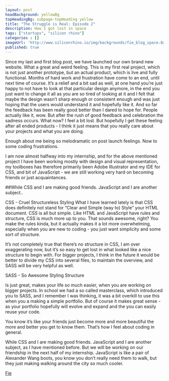 ```yaml
---
layout: post
headBackground: yellowBg
topHeadingBg: subpage-topHeading yellow
title: "The Struggle is Real: Episode 2"
description: How I got lost in space 
tags: ["startups", "silicon rhino"]
categories : []
imageUrl: 'http://www.siliconrhino.io/img/backgrounds/fie_blog_space.8a04.png'
published: true
---
```


Since my last and first blog post, we have launched our own brand new website. What a great and weird feeling. This is my first real project, which is not just another prototype, but an actual product, which is live and fully functional. Months of hard work and frustration have come to an end, until next time of course. It’s a relief and a bit sad as well, at one hand you’re just happy to not have to look at that particular design anymore, in the end you just want to change it all as you are so tired of looking at it and I felt that maybe the design wasn’t sharp enough or consistent enough and was just hoping that the users would understand it and hopefully like it. And so far the feedback has been really good better than I dared to hope for. People actually like it, wow. But after the rush of good feedback and celebration the sadness occurs. What now? I feel a bit lost. But hopefully I get these feeling after all ended products - I think it just means that you really care about your projects and what you are doing.

Enough about me being so melodramatic on post launch feelings. Now to some coding frustrations.

I am now almost halfway into my internship, and for the above mentioned project I have been working mostly with design and visual representation, my toolboxes has therefore primarily been Adobe Illustrator and my IDE for CSS, and bit of JavaScript - we are still working very hard on becoming friends or just acquaintances.

<div class="bottom-border yellow"></div>
##While CSS and I are making good friends. JavaScript and I are another subject..
<div class="bottom-border yellow"></div>

CSS - Cruel Structureless Styling
What I have learned lately is that CSS does definitely not stand for “Clear and Simple (way to) Style” your HTML document. CSS is all but simple. Like HTML and JavaScript have rules and structure, CSS is much more up to you. That sounds awesome, right? You make the rules kinda, but it actually makes it a lot more overwhelming, especially when you are new to coding - you just want simplicity and some sort of structure. 

It’s not completely true that there’s no structure in CSS, I am over exaggerating now, but it’s so easy to get lost in what looked like a nice structure to begin with. For bigger projects, I think in the future it would be better to divide my CSS into several files, to maintain the overview, and SASS will be very helpful as well.

SASS - So Awesome Styling Structure

Is just great, makes your life so much easier, when you are working on bigger projects. In school we had a so called masterclass, which introduced you to SASS, and I remember I was thinking, it was a bit overkill to use this when you a making a simple portfolio. But of course it makes great sense - as your portfolio hopefully will evolve and expand and the you can easily reuse your code.

You know it’s like your friends just become more and more beautiful the more and better you get to know them. That’s how I feel about coding in general.

While CSS and I are making good friends. JavaScript and I are another subject, as I have mentioned before. But we will be working on our friendship in the next half of my internship. JavaScript is like a pair of Alexander Wang boots, you know you don’t really need them to walk, but they just making walking around the city so much cooler. 



[Fie](https://twitter.com/fiejelved)





<!-- [get the PDF]({{ site.url }}/assets/mydoc.pdf). -->
